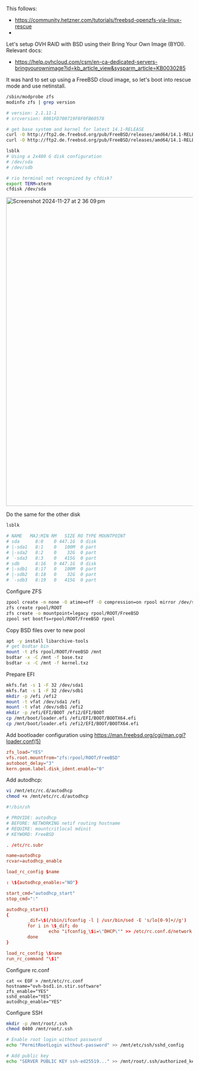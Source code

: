 This follows:

- https://community.hetzner.com/tutorials/freebsd-openzfs-via-linux-rescue
- 

Let's setup OVH RAID with BSD using their Bring Your Own Image (BYOI).
Relevant docs:

- https://help.ovhcloud.com/csm/en-ca-dedicated-servers-bringyourownimage?id=kb_article_view&sysparm_article=KB0030285

It was hard to set up using a FreeBSD cloud image, so let's boot into rescue mode and use netinstall.


```sh
/sbin/modprobe zfs
modinfo zfs | grep version

# version: 2.1.11-1
# srcversion: 8081FD700719F8F0FB60578

# get base system and kernel for latest 14.1-RELEASE
curl -O http://ftp2.de.freebsd.org/pub/FreeBSD/releases/amd64/14.1-RELEASE/base.txz
curl -O http://ftp2.de.freebsd.org/pub/FreeBSD/releases/amd64/14.1-RELEASE/kernel.txz

lsblk
# Using a 2x480 G disk configuration
# /dev/sda
# /dev/sdb

# rio terminal not recognized by cfdisk?
export TERM=xterm
cfdisk /dev/sda
```

<img width="834" alt="Screenshot 2024-11-27 at 2 36 09 pm" src="https://github.com/user-attachments/assets/5aec5f41-8c6f-4cbd-9240-d4a1b3f2e5a0">

Do the same for the other disk

```sh
lsblk

# NAME   MAJ:MIN RM   SIZE RO TYPE MOUNTPOINT
# sda      8:0    0 447.1G  0 disk
# |-sda1   8:1    0   100M  0 part
# |-sda2   8:2    0    32G  0 part
# `-sda3   8:3    0   415G  0 part
# sdb      8:16   0 447.1G  0 disk
# |-sdb1   8:17   0   100M  0 part
# |-sdb2   8:18   0    32G  0 part
# `-sdb3   8:19   0   415G  0 part
```

Configure ZFS

```sh
zpool create -m none -O atime=off -O compression=on rpool mirror /dev/sda3 /dev/sdb3
zfs create rpool/ROOT
zfs create -o mountpoint=legacy rpool/ROOT/FreeBSD
zpool set bootfs=rpool/ROOT/FreeBSD rpool
```

Copy BSD files over to new pool

```sh
apt -y install libarchive-tools
# get bsdtar bin
mount -t zfs rpool/ROOT/FreeBSD /mnt
bsdtar -x -C /mnt -f base.txz
bsdtar -x -C /mnt -f kernel.txz
```

Prepare EFI

```sh
mkfs.fat -s 1 -F 32 /dev/sda1
mkfs.fat -s 1 -F 32 /dev/sdb1
mkdir -p /efi /efi2
mount -t vfat /dev/sda1 /efi
mount -t vfat /dev/sdb1 /efi2
mkdir -p /efi/EFI/BOOT /efi2/EFI/BOOT
cp /mnt/boot/loader.efi /efi/EFI/BOOT/BOOTX64.efi
cp /mnt/boot/loader.efi /efi2/EFI/BOOT/BOOTX64.efi
```

Add bootloader configuration using <https://man.freebsd.org/cgi/man.cgi?loader.conf(5)>

```conf
zfs_load="YES"
vfs.root.mountfrom="zfs:rpool/ROOT/FreeBSD"
autoboot_delay="3"
kern.geom.label.disk_ident.enable="0"
```

Add autodhcp:

```sh
vi /mnt/etc/rc.d/autodhcp
chmod +x /mnt/etc/rc.d/autodhcp
```

```conf
#!/bin/sh

# PROVIDE: autodhcp
# BEFORE: NETWORKING netif routing hostname
# REQUIRE: mountcritlocal mdinit
# KEYWORD: FreeBSD

. /etc/rc.subr

name=autodhcp
rcvar=autodhcp_enable

load_rc_config $name

: \${autodhcp_enable:="NO"}

start_cmd="autodhcp_start"
stop_cmd=":"

autodhcp_start()
{
        _dif=\$(/sbin/ifconfig -l | /usr/bin/sed -E 's/lo[0-9]+//g')
        for i in \$_dif; do
                echo "ifconfig_\$i=\"DHCP\"" >> /etc/rc.conf.d/network
        done
}

load_rc_config \$name
run_rc_command "\$1"
```

Configure rc.conf

```
cat << EOF > /mnt/etc/rc.conf
hostname="ovh-bsd1.in.stir.software"
zfs_enable="YES"
sshd_enable="YES"
autodhcp_enable="YES"
```

Configure SSH

```sh
mkdir -p /mnt/root/.ssh
chmod 0400 /mnt/root/.ssh

# Enable root login without password
echo "PermitRootLogin without-password" >> /mnt/etc/ssh/sshd_config

# Add public key
echo "SERVER PUBLIC KEY ssh-ed25519..." >> /mnt/root/.ssh/authorized_keys
```
